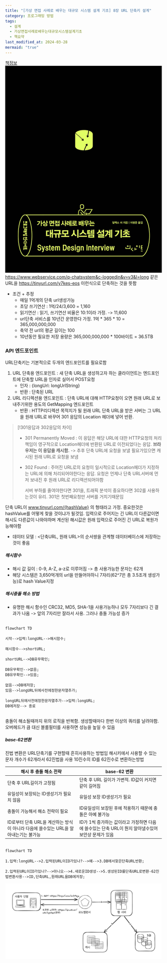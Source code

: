 ```yaml
---
title: "[가상 면접 사례로 배우는 대규모 시스템 설계 기초] 8장 URL 단축키 설계"
category: 프로그래밍 방법
tags:
  - 설계
  - 가상면접사례로배우는대규모시스템설계기초
  - 책요약
last_modified_at: 2024-03-28
mermaid: "true"
---
```


[책정보](https://m.yes24.com/Goods/Detail/102819435)
![images](/assets/images/대규모/IMG-20240910172136.png)
https://www.webservice.com/q-chatsystem&c-loggedin&v=v3&l=long 
같은 URL을 https://tinyurl.com/y7kes-eos
이런식으로 단축하는 것을 뜻함
- 조건 + 추정
	- 매일 1억개의 단축 url생성가능
	- 초당 쓰기연산 : 1억/24/3,600 = 1,160
	- 읽기연산 : 읽기, 쓰기연산 비율은 10:1이라 가정. -> 11,600
	- url단축 서비스를 10년간 운영한다 가정. 1억 * 365 * 10 = 365,000,000,000
	- 축약 전 url의 평균 길이는 100
	- 10년동안 필요한 저장 용량은 365,000,000,000 * 100바이트 = 36.5TB

### API 엔드포인트
URL단축키는 기본적으로 두개의 엔드포인트를 필요로함
1. URL 단축용 엔드포인트 : 새 단축 URL을 생성하고자 하는 클라이언트는 엔드포인트에 단축할 URL을 인자로 실어서 POST요청
	- 인자 : {longUrl: longUrlString}
	- 반환 : 단축된 URL
1. URL 리디렉션용 엔드포인트 : 단축 URL에 대해 HTTP요청이 오면 원래 URL로 보내주기위한 용도의 GetMapping 엔드포인트
	- 반환 : HTTP리디렉션 목적지가 될 원래 URL
단축 URL을 받은 서버는 그 URL을 원래 URL로 바꾸어 301 응답의 Location 헤더에 넣어 반환.

> [!301응답과 302응답의 차이]
> - 301 Permanently Moved : 이 응답은 해당 URL에 대한 HTTP요청의 처리 책임이 영구적으로 Location헤더에 반환된 URL로 이전되었다는 응답. **브라우저는 이 응답을 캐시함.** -> 추후 단축 URL에 요청을 보낼 필요가있으면 캐시된 원래 URL로 요청을 보냄
> - 302 Found : 주어진 URL로의 요청이 일시적으로 Location헤더가 지정하는 URL에 의해 처리되어야한다는 응답. 요청은 언제나 단축 URL서버에 먼저 보내진 후 원래 URL로 리디렉션되어야함 
>   
>   서버 부하를 줄여야한다면 301을, 트래픽 분석이 중요하다면 302를 사용하는것이 유리. 301은 첫번째요청만 서버를 거치기때문임

단축 URL이 www.tinyurl.com/{hashValue} 의 형태라고 가정. 중요한것은 hashValue를 어떻게 찾을 것이냐가 될것임. 입력으로 주어지는 긴 URL이 다른값이면 해시도 다른값이 나와야하며 계산된 해시값은 원래 입력으로 주어진 긴 URL로 복원가능해야함
- 데이터 모델 : <단축URL, 원래 URL>의 순서쌍을 관계형 데이터베이스에 저장하는것이 좋음

##### 해시함수
- 해시 값 길이 : 0-9, A-Z, a-z로 이루어짐 -> 총 사용가능한 문자는 62개
- 해당 시스템은 3,650억개의 url을 만들어야하니 7자리(62^7은 총 3.5조개 생성가능)로 hash Value지정

##### 해시충돌 해소 방법
- 유명한 해시 함수인 CRC32, MD5, SHA-1을 사용가능하나 모두 7자리보다 긴 결과가 나옴
  -> 앞의 7자리만 잘라서 사용. 그러나 충돌 가능성 증가
  
~~~mermaid   
  
flowchart TD     

시작-->입력:longURL-->해시함수;    
  
해시함수-->shortURL;       
  
shortURL-->DB유무확인;   

DB유무확인-->없음;
DB유무확인-->있음;

없음-->DB에저장;
있음-->longURL뒤에사전에정한문자열추가;

longURL뒤에사전에정한문자열추가-->입력:longURL;
DB에저장--> 종료
  
~~~

충돌이 해소될때까지 위의 로직을 반복함.
생성할때마다 한번 이상의 쿼리를 날려야함. 오버헤드가 큼
대신 블룸필터를 사용하면 성능을 높일 수 있음

##### base-62변환
진법 변환은 URL단축기를 구현할때 흔히사용하는 방법임
해시키에서 사용할 수 있는 문자 개수가 62개라서 62진법을 사용
10진수의 ID를 62진수로 변환하는방법

| 해시 후 충돌 해소 전략                                       | base-62 변환                                                  |
| --------------------------------------------------- | ----------------------------------------------------------- |
| 단축 후 URL길이가 고정됨                                     | 단축 후 URL 길이가 가변적. ID값이 커지면 같이 길어짐                           |
| 유일성이 보장되는 ID생성기가 필요치 않음                             | 유일성 보장 ID생성기가 필요                                            |
| 충돌이 가능해서 해소 전략이 필요                                  | ID유일성이 보장된 후에 적용하기 때문에 충돌은 아예 불가능                           |
| ID로부터 단축 URL을 계산하는 방식이 아니라 다음에 쓸수있는 URL을 알아내는기는 불가능 | ID가 1씩 증가하는 값이라고 가정하면 다음에 쓸수있는 단축 URL이 뭔지 알아낼수있어 보안상 문제가 있음 |

```mermaid

flowchart TD

1.입력:longURL-->2.입력된URL이ID가있나?-->예-->3.DB에서찾은단축URL반환;

2.입력된URL이ID가있나?-->아니오-->4.새로운ID생성-->5.생성된ID를단축URL로변환-62진법변환사용-->ID,단축URL,원래URL을DB에저장;
```
![images](/assets/images/대규모/2024-09-10.오후3.17.19.png)